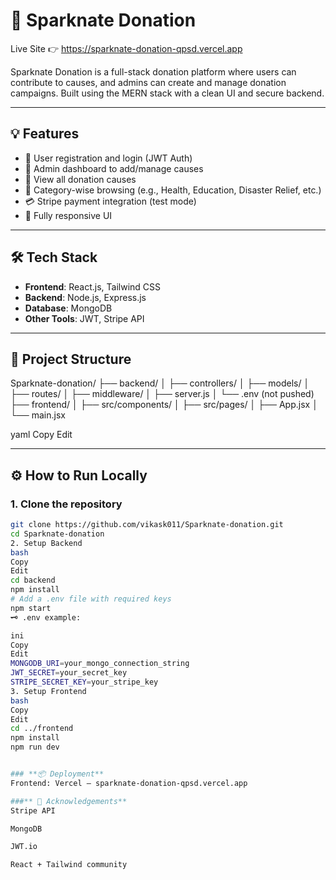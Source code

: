 # 🎁 Sparknate Donation

Live Site 👉 https://sparknate-donation-qpsd.vercel.app

Sparknate Donation is a full-stack donation platform where users can contribute to causes, and admins can create and manage donation campaigns. Built using the MERN stack with a clean UI and secure backend.

---

## 💡 Features

- 🙋 User registration and login (JWT Auth)
- 📝 Admin dashboard to add/manage causes
- 🧾 View all donation causes
- 📂 Category-wise browsing (e.g., Health, Education, Disaster Relief, etc.)
- 💳 Stripe payment integration (test mode)
- 📱 Fully responsive UI

---

## 🛠 Tech Stack

- **Frontend**: React.js, Tailwind CSS
- **Backend**: Node.js, Express.js
- **Database**: MongoDB
- **Other Tools**: JWT, Stripe API

---

## 📁 Project Structure

Sparknate-donation/
├── backend/
│ ├── controllers/
│ ├── models/
│ ├── routes/
│ ├── middleware/
│ ├── server.js
│ └── .env (not pushed)
├── frontend/
│ ├── src/components/
│ ├── src/pages/
│ ├── App.jsx
│ └── main.jsx

yaml
Copy
Edit

---

## ⚙️ How to Run Locally

### 1. Clone the repository

```bash
git clone https://github.com/vikask011/Sparknate-donation.git
cd Sparknate-donation
2. Setup Backend
bash
Copy
Edit
cd backend
npm install
# Add a .env file with required keys
npm start
🗝️ .env example:

ini
Copy
Edit
MONGODB_URI=your_mongo_connection_string
JWT_SECRET=your_secret_key
STRIPE_SECRET_KEY=your_stripe_key
3. Setup Frontend
bash
Copy
Edit
cd ../frontend
npm install
npm run dev


### **📦 Deployment**
Frontend: Vercel — sparknate-donation-qpsd.vercel.app

###** 🙌 Acknowledgements**
Stripe API

MongoDB

JWT.io

React + Tailwind community

